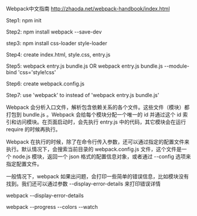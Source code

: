 Webpack中文指南 http://zhaoda.net/webpack-handbook/index.html

Step1: npm init

Step2: npm install webpack --save-dev

step3: npm install css-loader style-loader

Step4: create index.html, style.css, entry.js

Step5: webpack entry.js bundle.js OR webpack entry.js bundle.js --module-bind 'css='style!css'

Step6: create webpack.config.js

Step7: use 'webpack' to instead of 'webpack entry.js bundle.js'

Webpack 会分析入口文件，解析包含依赖关系的各个文件。这些文件（模块）都打包到 bundle.js 。Webpack 会给每个模块分配一个唯一的 id 并通过这个 id 索引和访问模块。在页面启动时，会先执行 entry.js 中的代码，其它模块会在运行 require 的时候再执行。

Webpack 在执行的时候，除了在命令行传入参数，还可以通过指定的配置文件来执行。默认情况下，会搜索当前目录的 webpack.config.js 文件，这个文件是一个 node.js 模块，返回一个 json 格式的配置信息对象，或者通过 --config 选项来指定配置文件。

一般情况下，webpack 如果出问题，会打印一些简单的错误信息，比如模块没有找到。我们还可以通过参数 --display-error-details 来打印错误详情

webpack --display-error-details

webpack --progress --colors --watch
